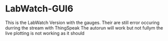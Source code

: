 # LabWatch-GUI6
This is the LabWatch Version with the gauges. 
Their are still error occuring durring the stream with ThingSpeak
The autorun will work but not fullym the live plotting is not working as it should

